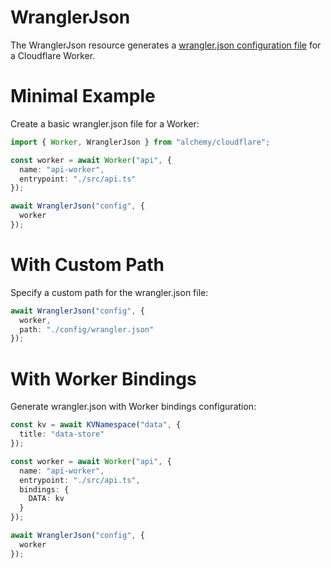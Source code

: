 # WranglerJson

The WranglerJson resource generates a [wrangler.json configuration file](https://developers.cloudflare.com/workers/wrangler/configuration/) for a Cloudflare Worker.

# Minimal Example

Create a basic wrangler.json file for a Worker:

```ts
import { Worker, WranglerJson } from "alchemy/cloudflare";

const worker = await Worker("api", {
  name: "api-worker",
  entrypoint: "./src/api.ts"
});

await WranglerJson("config", {
  worker
});
```

# With Custom Path

Specify a custom path for the wrangler.json file:

```ts
await WranglerJson("config", {
  worker,
  path: "./config/wrangler.json"
});
```

# With Worker Bindings

Generate wrangler.json with Worker bindings configuration:

```ts
const kv = await KVNamespace("data", {
  title: "data-store"
});

const worker = await Worker("api", {
  name: "api-worker", 
  entrypoint: "./src/api.ts",
  bindings: {
    DATA: kv
  }
});

await WranglerJson("config", {
  worker
});
```